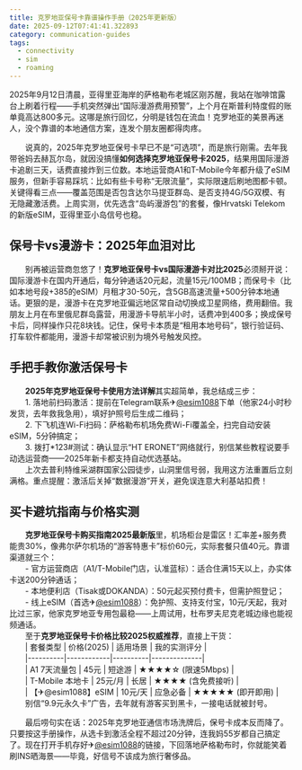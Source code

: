 ```yaml
---
title: 克罗地亚保号卡靠谱操作手册（2025年更新版）
date: 2025-09-12T07:41:41.322893
category: communication-guides
tags:
  - connectivity
  - sim
  - roaming
---
```


2025年9月12日清晨，亚得里亚海岸的萨格勒布老城区刚苏醒，我站在咖啡馆露台上刷着行程——手机突然弹出“国际漫游费用预警”，上个月在斯普利特度假的账单竟高达800多元。这哪是旅行回忆，分明是钱包在流血！克罗地亚的美景再迷人，没个靠谱的本地通信方案，连发个朋友圈都得肉疼。  

　　说真的，2025年克罗地亚保号卡早已不是“可选项”，而是旅行刚需。去年我带爸妈去赫瓦尔岛，就因没搞懂**如何选择克罗地亚保号卡2025**，结果用国际漫游卡追剧三天，话费直接炸到三位数。本地运营商A1和T-Mobile今年都升级了eSIM服务，但新手容易踩坑：比如有些卡号称“无限流量”，实际限速后刷地图都卡顿。关键得看三点——覆盖范围是否包含达尔马提亚群岛、是否支持4G/5G双模、有无隐藏激活费。上周实测，优先选含“岛屿漫游包”的套餐，像Hrvatski Telekom的新版eSIM，亚得里亚小岛信号也稳。  

## 保号卡vs漫游卡：2025年血泪对比  
　　别再被运营商忽悠了！**克罗地亚保号卡vs国际漫游卡对比2025**必须掰开说：国际漫游卡在国内开通后，每分钟通话20元起，流量15元/100MB；而保号卡（比如本地号段+385的eSIM）月租才30-50元，含5GB高速流量+500分钟本地通话。更狠的是，漫游卡在克罗地亚偏远地区常自动切换成卫星网络，费用翻倍。我朋友上月在布里俄尼群岛露营，用漫游卡导航半小时，话费冲到400多；换成保号卡后，同样操作只花8块钱。记住，保号卡本质是“租用本地号码”，银行验证码、打车软件都能用，漫游卡却常被识别为境外号触发风控。  

## 手把手教你激活保号卡  
　　**2025年克罗地亚保号卡使用方法详解**其实超简单，我总结成三步：  
　　1. 落地前扫码激活：提前在Telegram联系✈[@esim1088](https://t.me/s/esim1088)下单（他家24小时秒发货，去年救我急用），填好护照号后生成二维码；  
　　2. 下飞机连Wi-Fi扫码：萨格勒布机场免费Wi-Fi覆盖全，扫完自动安装eSIM，5分钟搞定；  
　　3. 拨打*123#测试：确认显示“HT ERONET”网络就行，别信某些教程说要手动选运营商——2025年新卡都支持自动优选基站。  
　　上次去普利特维采湖群国家公园徒步，山洞里信号弱，我用这方法重置后立刻满格。重点提醒：激活后关掉“数据漫游”开关，避免误连意大利基站扣费！  

## 买卡避坑指南与价格实测  
　　**克罗地亚保号卡购买指南2025最新版**里，机场柜台是雷区！汇率差+服务费能贵30%，像弗尔萨尔机场的“游客特惠卡”标价60元，实际套餐只值40元。靠谱渠道就三个：  
　　- 官方运营商店（A1/T-Mobile门店，认准蓝标）：适合住满15天以上，办实体卡送200分钟通话；  
　　- 本地便利店（Tisak或DOKANDA）：50元起买预付费卡，但需护照登记；  
　　- 线上eSIM（首选✈[@esim1088](https://t.me/s/esim1088)）：免护照、支持支付宝，10元/天起，我对比过三家，他家克罗地亚专用包最稳——上周试用，杜布罗夫尼克老城边缘也能视频通话。  
　　至于**克罗地亚保号卡价格比较2025权威推荐**，直接上干货：  
　　| 套餐类型 | 价格(2025) | 适用场景 | 我的实测评分 |  
　　|----------|------------|----------|--------------|  
　　| A1 7天流量包 | 45元 | 短途游 | ★★★★☆ (限速5Mbps) |  
　　| T-Mobile 本地卡 | 25元/月 | 长居 | ★★★★ (含免费接听) |  
　　| 【✈@esim1088】eSIM | 10元/天 | 应急必备 | ★★★★★ (即开即用) |  
　　别信“9.9元永久卡”广告，去年就有游客买到黑卡，一接电话就被封号。  

　　最后唠句实在话：2025年克罗地亚通信市场洗牌后，保号卡成本反而降了。只要按这手册操作，从选卡到激活全程不超过20分钟，连我妈55岁都自己搞定了。现在打开手机存好✈[@esim1088](https://t.me/s/esim1088)的链接，下回落地萨格勒布时，你就能笑着刷INS晒海景——毕竟，好信号不该成为旅行奢侈品。